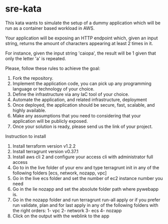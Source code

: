 # sre-kata

This kata wants to simulate the setup of a dummy application which will be run as a container based workload in AWS.

Your application will be exposing an HTTP endpoint which, given an input string, returns the amount of characters appearing at least 2 times in it.

For instance, given the input string 'caiopa', the result will be 1 given that only the letter 'a' is repeated.


Please, follow these rules to achieve the goal:

1. Fork the repository.
2. Implement the application code, you can pick up any programming language or technology of your choice.
3. Define the infrastructure via any IaC tool of your choice.
4. Automate the application, and related infrastructure, deployment
5. Once deployed, the application should be secure, fast, scalable, and highly available.
6. Make any assumptions that you need to considering that your application will be publicly exposed.
7. Once your solution is ready, please send us the link of your project.

Instruction to install

1. Install terraform version v1.2.2
2. Install terragrunt version v0.37.1
3. Install aws cli 2 and configure your access cli with administrator full access
4. Go to in the live folder of your env and type terragrunt init in any of the following folders [ecs, network, nozapp, vpc]
5. Go in the live ecs folder and set the number of ec2 instance number you need
6. Go in the lie nozapp and set the absolute folder path where pywebapp is.
7. Go in the nozapp folder and run terragrunt run-all apply or if you prefer run validate, plan and for last apply in any of the following folders with the right orders: 1- vpc 2- network 3- ecs 4- nozapp  
8. Click on the output with the weblink to the app